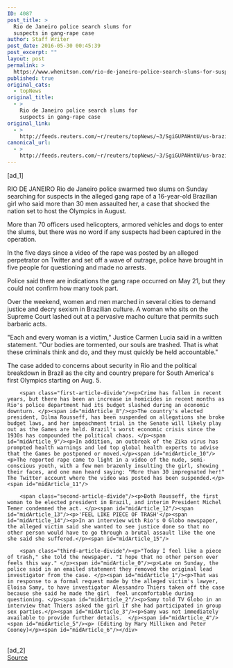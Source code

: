 ```yaml
---
ID: 4087
post_title: >
  Rio de Janeiro police search slums for
  suspects in gang-rape case
author: Staff Writer
post_date: 2016-05-30 00:45:39
post_excerpt: ""
layout: post
permalink: >
  https://www.whenitson.com/rio-de-janeiro-police-search-slums-for-suspects-in-gang-rape-case/
published: true
original_cats:
  - topNews
original_title:
  - >
    Rio de Janeiro police search slums for
    suspects in gang-rape case
original_link:
  - >
    http://feeds.reuters.com/~r/reuters/topNews/~3/SgiGUPAHntU/us-brazil-crime-idUSKCN0YK0R9
canonical_url:
  - >
    http://feeds.reuters.com/~r/reuters/topNews/~3/SgiGUPAHntU/us-brazil-crime-idUSKCN0YK0R9
---
```

 [ad_1]
<br><div id="articleText">
<span id="midArticle_start"/>

<span id="midArticle_0"/><span class="focusParagraph" readability="5"><p><span class="articleLocation">RIO DE JANEIRO</span> Rio de Janeiro police swarmed two slums on Sunday searching for suspects in the alleged gang rape of a 16-year-old Brazilian girl who said more than 30 men assaulted her, a case that shocked the nation set to host the Olympics in August. </p></span><span id="midArticle_1"/><p>More than 70 officers used helicopters, armored vehicles and dogs to enter the slums, but there was no word if any suspects had been captured in the operation. </p><span id="midArticle_2"/><p>In the five days since a video of the rape was posted by an alleged perpetrator on Twitter and set off a wave of outrage, police have brought in five people for questioning and made no arrests.</p><span id="midArticle_3"/><p>Police said there are indications the gang rape occurred on May 21, but they could not confirm how many took part. </p><span id="midArticle_4"/><p>Over the weekend, women and men marched in several cities to demand justice and decry sexism in Brazilian culture. A woman who sits on the Supreme Court lashed out at a pervasive macho culture that permits such barbaric acts. </p><span id="midArticle_5"/><p>"Each and every woman is a victim," Justice Carmen Lucia said in a written statement. "Our bodies are tormented, our souls are trashed. That is what these criminals think and do, and they must quickly be held accountable."      </p><span id="midArticle_6"/><p>The case added to concerns about security in Rio and the political breakdown in Brazil as the city and country prepare for South America's first Olympics starting on Aug. 5. </p><span id="midArticle_7"/>
        
        <span class="first-article-divide"/><p>Crime has fallen in recent years, but there has been an increase in homicides in recent months as Rio's police department had its budget slashed during an economic downturn. </p><span id="midArticle_8"/><p>The country's elected president, Dilma Rousseff, has been suspended on allegations she broke budget laws, and her impeachment trial in the Senate will likely play out as the Games are held. Brazil's worst economic crisis since the 1930s has compounded the political chaos. </p><span id="midArticle_9"/><p>In addition, an outbreak of the Zika virus has prompted health warnings and led top global health experts to advise that the Games be postponed or moved.</p><span id="midArticle_10"/><p>The reported rape came to light in a video of the nude, semi-conscious youth, with a few men brazenly insulting the girl, showing their faces, and one man heard saying: "More than 30 impregnated her!" The Twitter account where the video was posted has been suspended.</p><span id="midArticle_11"/>
        
        <span class="second-article-divide"/><p>Both Rousseff, the first woman to be elected president in Brazil, and interim President Michel Temer condemned the act. </p><span id="midArticle_12"/><span id="midArticle_13"/><p>'FEEL LIKE PIECE OF TRASH'</p><span id="midArticle_14"/><p>In an interview with Rio's O Globo newspaper, the alleged victim said she wanted to see justice done so that no other person would have to go through a brutal assault like the one she said she suffered.</p><span id="midArticle_15"/>
        
        <span class="third-article-divide"/><p>"Today I feel like a piece of trash," she told the newspaper. "I hope that no other person ever feels this way." </p><span id="midArticle_0"/><p>Late on Sunday, the police said in an emailed statement they removed the original lead investigator from the case. </p><span id="midArticle_1"/><p>That was in response to a formal request made by the alleged victim's lawyer, Eloisa Samy, to have investigator Alessandro Thiers taken off the case because she said he made the girl  feel uncomfortable during questioning. </p><span id="midArticle_2"/><p>Samy told TV Globo in an interview that Thiers asked the girl if she had participated in group sex parties.</p><span id="midArticle_3"/><p>Samy was not immediately available to provide further details.  </p><span id="midArticle_4"/><span id="midArticle_5"/><p> (Editing by Mary Milliken and Peter Cooney)</p><span id="midArticle_6"/></div>
<br>[ad_2]
<br><a href="http://feeds.reuters.com/~r/reuters/topNews/~3/SgiGUPAHntU/us-brazil-crime-idUSKCN0YK0R9">Source </a>